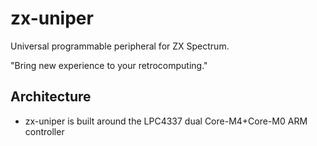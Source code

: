 # zx-uniper

Universal programmable peripheral for ZX Spectrum.

"Bring new experience to your retrocomputing."

## Architecture

* zx-uniper is built around the LPC4337 dual Core-M4+Core-M0 ARM controller

